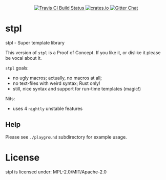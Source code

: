 <!-- README.md is auto-generated from README.tpl with `cargo readme` -->

<p align="center">
  <a href="https://travis-ci.org/dpc/stpl">
      <img src="https://img.shields.io/travis/dpc/stpl/master.svg?style=flat-square" alt="Travis CI Build Status">
  </a>
  <a href="https://crates.io/crates/stpl">
      <img src="http://meritbadge.herokuapp.com/stpl?style=flat-square" alt="crates.io">
  </a>
  <a href="https://gitter.im/dpc/stpl">
      <img src="https://img.shields.io/badge/GITTER-join%20chat-green.svg?style=flat-square" alt="Gitter Chat">
  </a>
  <br>
</p>

# stpl

stpl - Super template library


This version of `stpl` is a Proof of Concept. If you like it, or dislike it
please be vocal about it.

`stpl` goals:

* no ugly macros; actually, no macros at all;
* no text-files with weird syntax; Rust only!
* still, nice syntax and support for run-time templates (magic!)

Nits:

* uses 4 `nightly` unstable features

## Help

Please see `./playground` subdirectory for example usage.

# License

stpl is licensed under: MPL-2.0/MIT/Apache-2.0
